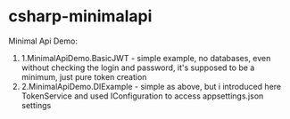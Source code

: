 # csharp-minimalapi
Minimal Api Demo:
1. 1.MinimalApiDemo.BasicJWT - simple example, no databases, even without checking the login and password, it's supposed to be a minimum, just pure token creation
2. 2.MinimalApiDemo.DIExample - simple as above, but i introduced here TokenService and used IConfiguration to access appsettings.json settings
